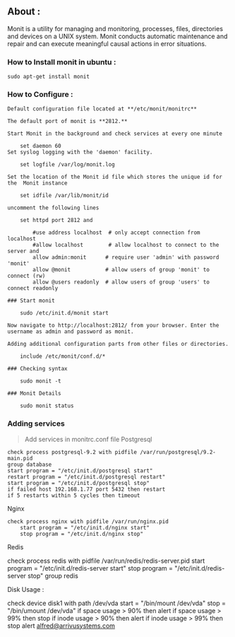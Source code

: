 ## About :

Monit is a utility for managing and monitoring, processes, files, directories and devices on a UNIX system. Monit conducts automatic maintenance and repair and can execute meaningful causal actions in error situations.

### How to Install monit in ubuntu :

	sudo apt-get install monit

### How to Configure :

	Default configuration file located at **/etc/monit/monitrc**
	
	The default port of monit is **2812.**

	Start Monit in the background and check services at every one minute
		
		set daemon 60
	Set syslog logging with the 'daemon' facility.

		set logfile /var/log/monit.log
	
	Set the location of the Monit id file which stores the unique id for the  Monit instance

		set idfile /var/lib/monit/id

	uncomment the following lines

		set httpd port 2812 and

		    #use address localhost  # only accept connection from localhost
		    #allow localhost        # allow localhost to connect to the server and
		    allow admin:monit      # require user 'admin' with password 'monit'
		    allow @monit           # allow users of group 'monit' to connect (rw)
		    allow @users readonly  # allow users of group 'users' to connect readonly

	### Start monit 

		sudo /etc/init.d/monit start

	Now navigate to http://localhost:2812/ from your browser. Enter the username as admin and password as monit. 

	Adding additional configuration parts from other files or directories.

 		include /etc/monit/conf.d/*

	### Checking syntax

		sudo monit -t

	### Monit Details

		sudo monit status
	


### Adding services 

   > Add services in monitrc.conf file
Postgresql

	check process postgresql-9.2 with pidfile /var/run/postgresql/9.2-main.pid
	group database
	start program = "/etc/init.d/postgresql start"
	restart program = "/etc/init.d/postgresql restart"
	start program = "/etc/init.d/postgresql stop"
	if failed host 192.168.1.77 port 5432 then restart
	if 5 restarts within 5 cycles then timeout


Nginx

	check process nginx with pidfile /var/run/nginx.pid
	    start program = "/etc/init.d/nginx start"
	    stop program = "/etc/init.d/nginx stop"


Redis

check process redis with pidfile /var/run/redis/redis-server.pid
  start program = "/etc/init.d/redis-server start"
  stop program = "/etc/init.d/redis-server stop"
  group redis


Disk Usage :

check device disk1 with path /dev/vda
 start = "/bin/mount /dev/vda"
 stop = "/bin/umount /dev/vda"
  if space usage > 90% then alert
 if space usage > 99% then stop
  if inode usage > 90% then alert
  if inode usage > 99% then stop
   alert alfred@arrivusystems.com